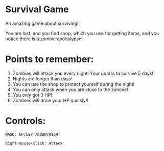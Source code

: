 # Survival Game

An amazing game about surviving!

You are lost, and you find shop, which you use for getting items, and you notice there is a zombie apocalypse!

# Points to remember:

1. Zombies will attack you every night! Your goal is to survive 5 days!
2. Nights are longer than days!
3. You can use the shop to protect yourself during the night!
4. You can only attack when you are close to the zombie!
5. You only got 3 HP!
6. Zombies will drain your HP quickly!!

# Controls:
``WASD: UP/LEFT/DOWN/RIGHT``

``Right-mouse-click: Attack``
